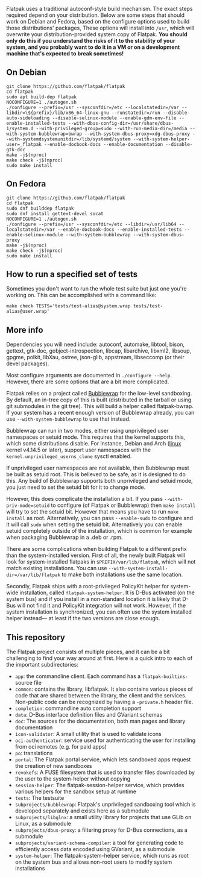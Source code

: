 Flatpak uses a traditional autoconf-style build mechanism. The exact steps
required depend on your distribution. Below are some steps that should work on
Debian and Fedora, based on the configure options used to build those
distributions' packages, These options will install into `/usr`, which will
overwrite your distribution-provided system copy of Flatpak. **You should only
do this if you understand the risks of it to the stability of your system, and
you probably want to do it in a VM or on a development machine that's expected
to break sometimes!**

## On Debian
```
git clone https://github.com/flatpak/flatpak
cd flatpak
sudo apt build-dep flatpak
NOCONFIGURE=1 ./autogen.sh
./configure --prefix=/usr --sysconfdir=/etc --localstatedir=/var --libdir=\${prefix}/lib/x86_64-linux-gnu --runstatedir=/run --disable-auto-sideloading --disable-selinux-module --enable-gdm-env-file --enable-installed-tests --with-dbus-config-dir=/usr/share/dbus-1/system.d --with-privileged-group=sudo --with-run-media-dir=/media --with-system-bubblewrap=bwrap --with-system-dbus-proxy=xdg-dbus-proxy --with-systemdsystemunitdir=/lib/systemd/system --with-system-helper-user=_flatpak --enable-docbook-docs --enable-documentation --disable-gtk-doc
make -j$(nproc)
make check -j$(nproc)
sudo make install
```

## On Fedora

```
git clone https://github.com/flatpak/flatpak
cd flatpak
sudo dnf builddep flatpak
sudo dnf install gettext-devel socat
NOCONFIGURE=1 ./autogen.sh
./configure --prefix=/usr --sysconfdir=/etc --libdir=/usr/lib64 --localstatedir=/var --enable-docbook-docs --enable-installed-tests --enable-selinux-module --with-system-bubblewrap --with-system-dbus-proxy
make -j$(nproc)
make check -j$(nproc)
sudo make install
```

## How to run a specified set of tests

Sometimes you don't want to run the whole test suite but just one you're
working on. This can be accomplished with a command like:
```
make check TESTS='tests/test-alias@system.wrap tests/test-alias@user.wrap'
```

## More info
Dependencies you will need include: autoconf, automake, libtool, bison,
gettext, gtk-doc, gobject-introspection, libcap, libarchive, libxml2, libsoup,
gpgme, polkit, libXau, ostree, json-glib, appstream, libseccomp (or their devel
packages).

Most configure arguments are documented in `./configure --help`. However,
there are some options that are a bit more complicated.

Flatpak relies on a project called
[Bubblewrap](https://github.com/containers/bubblewrap) for the low-level
sandboxing. By default, an in-tree copy of this is built (distributed in the
tarball or using git submodules in the git tree). This will build a helper
called flatpak-bwrap. If your system has a recent enough version of Bubblewrap
already, you can use `--with-system-bubblewrap` to use that instead.

Bubblewrap can run in two modes, either using unprivileged user
namespaces or setuid mode. This requires that the kernel supports this,
which some distributions disable. For instance, Debian and Arch
([linux](https://www.archlinux.org/packages/?name=linux) kernel v4.14.5
or later), support user namespaces with the `kernel.unprivileged_userns_clone`
sysctl enabled.

If unprivileged user namespaces are not available, then Bubblewrap must
be built as setuid root. This is believed to be safe, as it is
designed to do this. Any build of Bubblewrap supports both
unprivileged and setuid mode, you just need to set the setuid bit for
it to change mode.

However, this does complicate the installation a bit. If you pass
`--with-priv-mode=setuid` to configure (of Flatpak or Bubblewrap) then
`make install` will try to set the setuid bit. However that means you
have to run `make install` as root. Alternatively, you can pass
`--enable-sudo` to configure and it will call `sudo` when setting the
setuid bit. Alternatively you can enable setuid completely outside of
the installation, which is common for example when packaging Bubblewrap
in a .deb or .rpm.

There are some complications when building Flatpak to a different
prefix than the system-installed version. First of all, the newly
built Flatpak will look for system-installed flatpaks in
`$PREFIX/var/lib/flatpak`, which will not match existing installations.
You can use `--with-system-install-dir=/var/lib/flatpak` to make both
installations use the same location.

Secondly, Flatpak ships with a root-privileged PolicyKit helper for
system-wide installation, called `flatpak-system-helper`. It is D-Bus
activated (on the system bus) and if you install in a non-standard
location it is likely that D-Bus will not find it and PolicyKit
integration will not work. However, if the system installation is
synchronized, you can often use the system installed helper instead—
at least if the two versions are close enough.

## This repository

The Flatpak project consists of multiple pieces, and it can be
a bit challenging to find your way around at first. Here is a
quick intro to each of the important subdirectories:
* `app`: the commandline client. Each command has a `flatpak-builtins-` source file
* `common`: contains the library, libflatpak. It also contains various pieces
  of code that are shared between the library, the client and the services.
  Non-public code can be recognized by having a `-private.h` header file.
* `completion`: commandline auto completion support
* `data`: D-Bus interface definition files and GVariant schemas
* `doc`: The sources for the documentation, both man pages and library documentation
* `icon-validator`: A small utility that is used to validate icons
* `oci-authenticator`: service used for authenticating the user for installing
  from oci remotes (e.g. for paid apps)
* `po`: translations
* `portal`: The Flatpak portal service, which lets sandboxed apps request the
  creation of new sandboxes
* `revokefs`: A FUSE filesystem that is used to transfer files downloaded by
  the user to the system-helper without copying
* `session-helper`: The flatpak-session-helper service, which provides various
  helpers for the sandbox setup at runtime
* `tests`: The testsuite
* `subprojects/bubblewrap`: Flatpak's unprivileged sandboxing tool which is
  developed separately and exists here as a submodule
* `subprojects/libglnx`: a small utility library for projects that use GLib on
  Linux, as a submodule
* `subprojects/dbus-proxy`: a filtering proxy for D-Bus connections, as a submodule
* `subprojects/variant-schema-compiler`: a tool for generating code to
  efficiently access data encoded using GVariant, as a submodule
* `system-helper`: The flatpak-system-helper service, which runs as root on the
  system bus and allows non-root users to modify system installations
